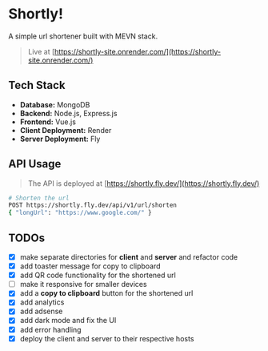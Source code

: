 # Shortly!

A simple url shortener built with MEVN stack.

> Live at [https://shortly-site.onrender.com/](https://shortly-site.onrender.com/)

## Tech Stack

- **Database:** MongoDB
- **Backend:** Node.js, Express.js
- **Frontend:** Vue.js
- **Client Deployment:** Render
- **Server Deployment:** Fly

## API Usage

> The API is deployed at [https://shortly.fly.dev/](https://shortly.fly.dev/)

```bash
# Shorten the url
POST https://shortly.fly.dev/api/v1/url/shorten
{ "longUrl": "https://www.google.com/" }
```

## TODOs

- [x] make separate directories for **client** and **server** and refactor code
- [x] add toaster message for copy to clipboard
- [x] add QR code functionality for the shortened url
- [ ] make it responsive for smaller devices
- [x] add a **copy to clipboard** button for the shortened url
- [x] add analytics
- [x] add adsense
- [x] add dark mode and fix the UI
- [x] add error handling
- [x] deploy the client and server to their respective hosts
